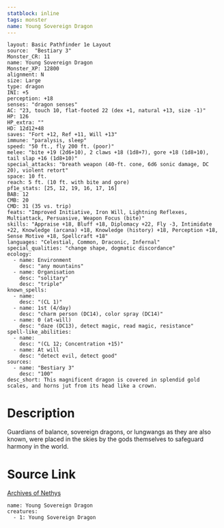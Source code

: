```yaml
---
statblock: inline
tags: monster
name: Young Sovereign Dragon
---
```

```statblock
layout: Basic Pathfinder 1e Layout
source:  "Bestiary 3"
Monster_CR: 11
name: Young Sovereign Dragon
Monster_XP: 12800
alignment: N
size: Large
type: dragon
INI: +5
perception: +18
senses: "dragon senses"
AC: "23, touch 10, flat-footed 22 (dex +1, natural +13, size -1)"
HP: 126
HP_extra: ""
HD: 12d12+48
saves: "Fort +12, Ref +11, Will +13"
immune: "paralysis, sleep"
speed: "50 ft., fly 200 ft. (poor)"
melee: "bite +19 (2d6+10), 2 claws +18 (1d8+7), gore +18 (1d8+10), tail slap +16 (1d8+10)"
special_attacks: "breath weapon (40-ft. cone, 6d6 sonic damage, DC 20), violent retort"
space: 10 ft.
reach: 5 ft. (10 ft. with bite and gore)
pf1e_stats: [25, 12, 19, 16, 17, 16]
BAB: 12
CMB: 20
CMD: 31 (35 vs. trip)
feats: "Improved Initiative, Iron Will, Lightning Reflexes, Multiattack, Persuasive, Weapon Focus (bite)"
skills: "Appraise +18, Bluff +18, Diplomacy +22, Fly -3, Intimidate +22, Knowledge (arcana) +18, Knowledge (history) +18, Perception +18, Sense Motive +18, Spellcraft +18"
languages: "Celestial, Common, Draconic, Infernal"
special_qualities: "change shape, dogmatic discordance"
ecology:
  - name: Environment
    desc: "any mountains"
  - name: Organisation
    desc: "solitary"
    desc: "triple"
known_spells:
  - name:
    desc: "(CL 1)"
  - name: 1st (4/day)
    desc: "charm person (DC14), color spray (DC14)"
  - name: 0 (at-will)
    desc: "daze (DC13), detect magic, read magic, resistance"
spell-like_abilities:
  - name:
    desc: "(CL 12; Concentration +15)"
  - name: At will
    desc: "detect evil, detect good"
sources:
  - name: "Bestiary 3"
    desc: "100"
desc_short: This magnificent dragon is covered in splendid gold scales, and horns jut from its head like a crown.
```
# Description
Guardians of balance, sovereign dragons, or lungwangs as they are also known, were placed in the skies by the gods themselves to safeguard harmony in the world.
# Source Link
[Archives of Nethys](https://aonprd.com/MonsterDisplay.aspx?ItemName=Young%20Sovereign%20Dragon)
```encounter-table
name: Young Sovereign Dragon
creatures:
  - 1: Young Sovereign Dragon
```
